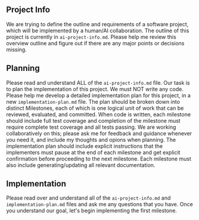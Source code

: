 ## Project Info

We are trying to define the outline and requirements of a software project, which will be implemented by a human/AI collaboration. The outline of this project is currently in `ai-project-info.md`. Please help me review this overview outline and figure out if there are any major points or decisions missing.

## Planning

Please read and understand ALL of the `ai-project-info.md` file. Our task is to plan the implementation of this project. We must NOT write any code. Please help me develop a detailed implementation plan for this project, in a new `implementation-plan.md` file. The plan should be broken down into distinct Milestones, each of which is one logical unit of work that can be reviewed, evaluated, and committed. When code is written, each milestone should include full test coverage and completion of the milestone must require complete test coverage and all tests passing. We are working collaboratively on this; please ask me for feedback and guidance whenever you need it, and include my thoughts and opions when planning. The implementation plan should include explicit instructions that the implementers must pause at the end of each milestone and get explicit confirmation before proceeding to the next milestone. Each milestone must also include generating/updating all relevant documentation.

## Implementation

Please read over and understand all of the `ai-project-info.md` and `implementation-plan.md` files and ask me any questions that you have. Once you understand our goal, let's begin implementing the first milestone.

